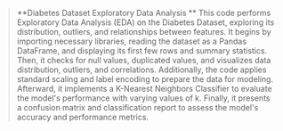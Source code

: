 > **Diabetes Dataset Exploratory Data Analysis
> **
This code performs Exploratory Data Analysis (EDA) on the Diabetes Dataset, exploring its distribution, outliers, and relationships between features. It begins by importing necessary libraries, reading the dataset as a Pandas DataFrame, and displaying its first few rows and summary statistics. Then, it checks for null values, duplicated values, and visualizes data distribution, outliers, and correlations. Additionally, the code applies standard scaling and label encoding to prepare the data for modeling. Afterward, it implements a K-Nearest Neighbors Classifier to evaluate the model's performance with varying values of k. Finally, it presents a confusion matrix and classification report to assess the model's accuracy and performance metrics.﻿
